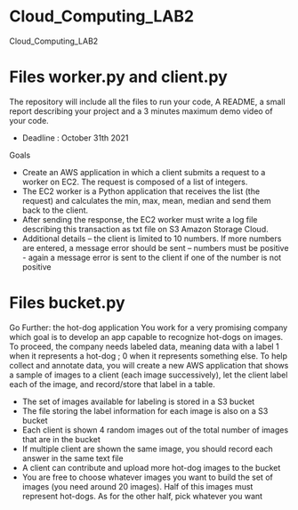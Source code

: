 # Cloud_Computing_LAB2
Cloud_Computing_LAB2

# Files worker.py and client.py
The repository will include all the files to run your code, A README, a small report describing your
project and a 3 minutes maximum demo video of your code.
- Deadline : October 31th 2021

Goals
- Create an AWS application in which a client submits a request to a worker on EC2. The request is
composed of a list of integers.
- The EC2 worker is a Python application that receives the list (the request) and calculates the min, max,
mean, median and send them back to the client.
- After sending the response, the EC2 worker must write a log file describing this transaction as txt file
on S3 Amazon Storage Cloud.
- Additional details
– the client is limited to 10 numbers. If more numbers are entered, a message error should be sent
– numbers must be positive - again a message error is sent to the client if one of the number is not
positive

# Files bucket.py

Go Further: the hot-dog application
You work for a very promising company which goal is to develop an app capable to recognize hot-dogs on
images. To proceed, the company needs labeled data, meaning data with a label 1 when it represents a
hot-dog ; 0 when it represents something else. To help collect and annotate data, you will create a new AWS
application that shows a sample of images to a client (each image successively), let the client label each of
the image, and record/store that label in a table.
- The set of images available for labeling is stored in a S3 bucket
- The file storing the label information for each image is also on a S3 bucket
- Each client is shown 4 random images out of the total number of images that are in the bucket
- If multiple client are shown the same image, you should record each answer in the same text file
- A client can contribute and upload more hot-dog images to the bucket
- You are free to choose whatever images you want to build the set of images (you need around 20
images). Half of this images must represent hot-dogs. As for the other half, pick whatever you want
